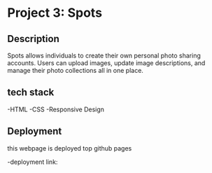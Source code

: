 # Project 3: Spots

## Description

Spots allows individuals to create their own personal photo sharing accounts. Users can upload images, update image descriptions, and manage their photo collections all in one place.

## tech stack

-HTML
-CSS
-Responsive Design

## Deployment

this webpage is deployed top github pages

-deployment link:
